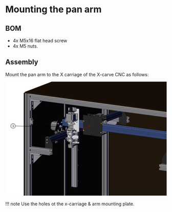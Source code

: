 # Mounting the pan arm


## BOM

- 4x M5x16 flat head screw
- 4x M5 nuts.

## Assembly
Mount the pan arm to the X carriage of the X-carve CNC as follows:

![](../../assets/images/plant_imager_v3/arm/Plant-imager_cnc_arm.jpg)

!!! note
    Use the holes ot the x-carriage & arm mounting plate.